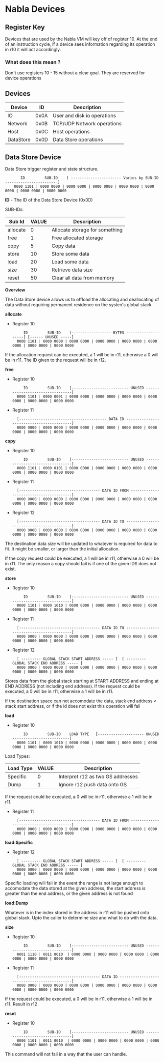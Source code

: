 # Nabla Devices

## Register Key

Devices that are used by the Nabla VM will key off of register 10. At the end of an instruction cycle, if a device sees information regarding its operation in r10 it will act accordingly. 

### What does this mean ? 

Don't use registers 10 - 15 without a clear goal. They are reserved for device operations

## Devices


| Device     | ID      | Description                 |  
|---         |---      |---                          |  
|    IO      | 0x0A    | User and disk io operations |
| Network    | 0x0B    | TCP/UDP Network operations  |
| Host       | 0x0C    | Host operations             |
| DataStore  | 0x0D    | Data Store operations       |

## Data Store Device

Data Store trigger register and state structure.

           ID         SUB-ID    [ ----------------------- Varies by SUB-ID  ----------------------- ]
        0000 1101 | 0000 0000 | 0000 0000 | 0000 0000 | 0000 0000 | 0000 0000 | 0000 0000 | 0000 0000 
        
**ID**     - The ID of the Data Store Device (0x0D)

SUB-IDs: 

| Sub Id          | VALUE | Description                    |  
|---              |---    |---                             |  
|    allocate     |  0    | Allocate storage for something |
|    free         |  1    | Free allocated storage         |
|    copy         |  5    | Copy data                      |
|    store        |  10   | Store some data                |
|    load         |  20   | Load some data                 |
|    size         |  30   | Retrieve data size             |
|    reset        |  50   | Clear all data from memory     |

**Overview**

The Data Store device allows us to offload the allocating and deallocating of data without requiring permanent residence on the systen's global stack. 

**allocate**

* Register 10

           ID         SUB-ID    [------------------ BYTES --------------------] [------ UNUSED -----]
        0000 1101 | 0000 0000 | 0000 0000 | 0000 0000 | 0000 0000 | 0000 0000 | 0000 0000 | 0000 0000 

If the allocation request can be executed, a 1 will be in r11, otherwise a 0 will be in r11. The ID given to the request
will be in r12. 

**free**

* Register 10

           ID         SUB-ID    [-------------------------- UNUSED ---------------------------------]
        0000 1101 | 0000 0001 | 0000 0000 | 0000 0000 | 0000 0000 | 0000 0000 | 0000 0000 | 0000 0000 

* Register 11

        [---------------------------------------- DATA ID ------------------------------------------]
        0000 0000 | 0000 0000 | 0000 0000 | 0000 0000 | 0000 0000 | 0000 0000 | 0000 0000 | 0000 0000 

**copy**

* Register 10

           ID         SUB-ID    [-------------------------- UNUSED ---------------------------------]
        0000 1101 | 0000 0101 | 0000 0000 | 0000 0000 | 0000 0000 | 0000 0000 | 0000 0000 | 0000 0000 

* Register 11

        [------------------------------------- DATA ID FROM ----------------------------------------]
        0000 0000 | 0000 0000 | 0000 0000 | 0000 0000 | 0000 0000 | 0000 0000 | 0000 0000 | 0000 0000 

* Register 12

        [------------------------------------- DATA ID TO ------------------------------------------]
        0000 0000 | 0000 0000 | 0000 0000 | 0000 0000 | 0000 0000 | 0000 0000 | 0000 0000 | 0000 0000 

The destination data size will be updated to whatever is required for data to fit. It might be smaller, or larger than the initial allocation. 

If the copy request could be executed, a 1 will be in r11, otherwise a 0 will be in r11. The only reason a copy should fail
is if one of the given IDS does not exist.

**store**

* Register 10

           ID         SUB-ID    [-------------------------- UNUSED ---------------------------------]
        0000 1101 | 0000 1010 | 0000 0000 | 0000 0000 | 0000 0000 | 0000 0000 | 0000 0000 | 0000 0000 

* Register 11

        [------------------------------------- DATA ID TO ------------------------------------------]
        0000 0000 | 0000 0000 | 0000 0000 | 0000 0000 | 0000 0000 | 0000 0000 | 0000 0000 | 0000 0000 

* Register 12

        [ --------- GLOBAL STACK START ADDRESS ----- ]  [ --------- GLOBAL STACK END ADDRESS ----- ]
        0000 0000 | 0000 0000 | 0000 0000 | 0000 0000 | 0000 0000 | 0000 0000 | 0000 0000 | 0000 0000 

Stores data from the global stack starting at START ADDRESS and ending at END ADDRESS (not including end address). 
If the request could be executed, a 0 will be in r11, otherwise a 1 will be in r11.

If the destination space can not accomodate the data, stack end address < stack start address, or if the
id does not exist this operation will fail

**load**

* Register 10

           ID         SUB-ID    LOAD TYPE   [--------------------- UNUSED --------------------------]
        0000 1101 | 0000 1010 | 0000 0000 | 0000 0000 | 0000 0000 | 0000 0000 | 0000 0000 | 0000 0000 

Load Types: 

| Load Type       | VALUE | Description                       |  
|---              |---    |---                                |  
|    Specific     |  0    | Interpret r12 as two GS addresses |
|    Dump         |  1    | Ignore r12 push data onto GS      |

If the request could be executed, a 0 will be in r11, otherwise a 1 will be in r11.

* Register 11

        [------------------------------------- DATA ID FROM ----------------------------------------]
        0000 0000 | 0000 0000 | 0000 0000 | 0000 0000 | 0000 0000 | 0000 0000 | 0000 0000 | 0000 0000 

**load:Specific**

* Register 12

        [ --------- GLOBAL STACK START ADDRESS ----- ]  [ --------- GLOBAL STACK END ADDRESS ----- ]
        0000 0000 | 0000 0000 | 0000 0000 | 0000 0000 | 0000 0000 | 0000 0000 | 0000 0000 | 0000 0000 

Specific loading will fail in the event the range is not large enough to accomodate the data stored at the given address, 
the start address is greater than the end address, or the given address is not found

**load:Dump**

Whatever is in the index stored in the address in r11 will be pushed onto global stack. Upto the caller
to determine size and what to do with the data.

**size**

* Register 10

           ID         SUB-ID    [-------------------------- UNUSED ---------------------------------]
        0001 1110 | 0011 0010  | 0000 0000 | 0000 0000 | 0000 0000 | 0000 0000 | 0000 0000 | 0000 0000 

* Register 11

        [------------------------------------- DATA ID ---------------------------------------------]
        0000 0000 | 0000 0000 | 0000 0000 | 0000 0000 | 0000 0000 | 0000 0000 | 0000 0000 | 0000 0000 


If the request could be executed, a 0 will be in r11, otherwise a 1 will be in r11.
Result in r12

**reset**

* Register 10

           ID         SUB-ID    [-------------------------- UNUSED ---------------------------------]
        0000 1101 | 0011 0010  | 0000 0000 | 0000 0000 | 0000 0000 | 0000 0000 | 0000 0000 | 0000 0000 

This command will not fail in a way that the user can handle.